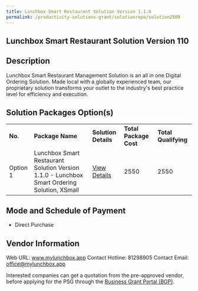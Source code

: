 ```yaml
---
title: Lunchbox Smart Restaurant Solution Version 1.1.0
permalink: /productivity-solutions-grant/solutionrepo/solution2509
---
```


## Lunchbox Smart Restaurant Solution Version 110

## Description

Lunchbox Smart Restaurant Management Solution is an all in one Digital Ordering Solution. Made local with a globally experienced team, our proprietary solution transforms your outlet to the industry's best practice level for efficiency and execution.

## Solution Packages Option(s)

<table>
<tr>
<td><b>No.</b></td>
<td><b>Package Name</b></td>
<td><b>Solution Details</b></td>
<td><b>Total Package Cost</b></td>
<td><b>Total Qualifying</b></td>
</tr>
<tr>
<td>Option 1</td>
<td>Lunchbox Smart Restaurant Solution Version 1.1.0 - Lunchbox Smart Ordering Solution, XSmall</td>
<td><a href='https://www.gobusiness.gov.sg/images/psg/Lunchbox_20200960_Desensitised_Annex_3_Part_1.pdf'>View Details</a></td>
<td>2550</td>
<td>2550</td>
</tr>
</table>

## Mode and Schedule of Payment

 - Direct Purchase

## Vendor Information

 Web URL: www.mylunchbox.app 
Contact Hotline: 81298905 
Contact Email: office@mylunchbox.app 


Interested companies can get a quotation from the pre-approved vendor, before applying for the PSG through the <a href='https://www.businessgrants.gov.sg/'>Business Grant Portal (BGP)</a>.
<script src="/jquery/resize-tables.js"></script>

